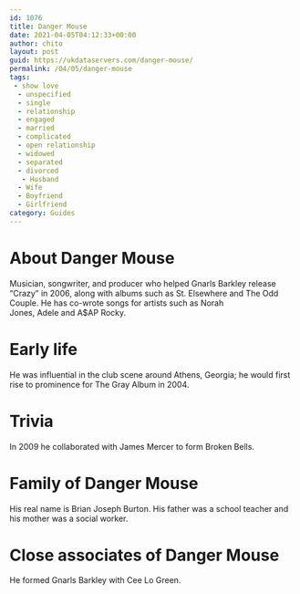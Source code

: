 ```yaml
---
id: 1076
title: Danger Mouse
date: 2021-04-05T04:12:33+00:00
author: chito
layout: post
guid: https://ukdataservers.com/danger-mouse/
permalink: /04/05/danger-mouse
tags:
 - show love
  - unspecified
  - single
  - relationship
  - engaged
  - married
  - complicated
  - open relationship
  - widowed
  - separated
  - divorced
   - Husband
  - Wife
  - Boyfriend
  - Girlfriend
category: Guides
---
```




  
  
#  About Danger Mouse
                  
                  
                  
Musician, songwriter, and producer who helped Gnarls Barkley release &#8220;Crazy&#8221; in 2006, along with albums such as St. Elsewhere and The Odd Couple. He has co-wrote songs for artists such as Norah Jones, Adele and A$AP Rocky.
                  
                
                
                
# Early life
                  
                  
                  
He was influential in the club scene around Athens, Georgia; he would first rise to prominence for The Gray Album in 2004.
                  
                
                
                
# Trivia
                  
                  
                  
In 2009 he collaborated with James Mercer to form Broken Bells.
                  
                
                
                
# Family of Danger Mouse
                  
                  
                  
His real name is Brian Joseph Burton. His father was a school teacher and his mother was a social worker.
                  
                
                
                
# Close associates of Danger Mouse
                  
                  
                  
He formed Gnarls Barkley with Cee Lo Green.
                  
                
              
            
          
          
          
    
    
  
